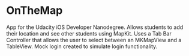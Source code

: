 # OnTheMap

App for the Udacity iOS Developer Nanodegree. Allows students to add their location and see other students using MapKit. Uses a Tab Bar Controller that allows the user to select between an MKMapView and a TableView. Mock login created to simulate login functionality.
